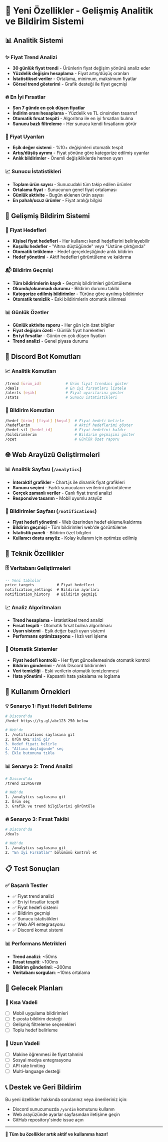 # 🚀 Yeni Özellikler - Gelişmiş Analitik ve Bildirim Sistemi

## 📊 **Analitik Sistemi**

### ✨ **Fiyat Trend Analizi**
- **30 günlük fiyat trendi** - Ürünlerin fiyat değişim yönünü analiz eder
- **Yüzdelik değişim hesaplama** - Fiyat artış/düşüş oranları
- **İstatistiksel veriler** - Ortalama, minimum, maksimum fiyatlar
- **Görsel trend gösterimi** - Grafik desteği ile fiyat geçmişi

### 🔥 **En İyi Fırsatlar**
- **Son 7 günde en çok düşen fiyatlar**
- **İndirim oranı hesaplama** - Yüzdelik ve TL cinsinden tasarruf
- **Otomatik fırsat tespiti** - Algoritma ile en iyi fırsatları bulma
- **Sunucu bazlı filtreleme** - Her sunucu kendi fırsatlarını görür

### 🚨 **Fiyat Uyarıları**
- **Eşik değer sistemi** - %10+ değişimleri otomatik tespit
- **Artış/düşüş ayrımı** - Fiyat yönüne göre kategorize edilmiş uyarılar
- **Anlık bildirimler** - Önemli değişikliklerde hemen uyarı

### 📈 **Sunucu İstatistikleri**
- **Toplam ürün sayısı** - Sunucudaki tüm takip edilen ürünler
- **Ortalama fiyat** - Sunucunun genel fiyat ortalaması
- **Günlük aktivite** - Bugün eklenen ürün sayısı
- **En pahalı/ucuz ürünler** - Fiyat aralığı bilgisi

## 🎯 **Gelişmiş Bildirim Sistemi**

### 🎪 **Fiyat Hedefleri**
- **Kişisel fiyat hedefleri** - Her kullanıcı kendi hedeflerini belirleyebilir
- **Koşullu hedefler** - "Altına düştüğünde" veya "Üstüne çıktığında"
- **Otomatik tetikleme** - Hedef gerçekleştiğinde anlık bildirim
- **Hedef yönetimi** - Aktif hedefleri görüntüleme ve kaldırma

### 📬 **Bildirim Geçmişi**
- **Tüm bildirimlerin kaydı** - Geçmiş bildirimleri görüntüleme
- **Okundu/okunmadı durumu** - Bildirim durumu takibi
- **Kategorize edilmiş bildirimler** - Türüne göre ayrılmış bildirimler
- **Otomatik temizlik** - Eski bildirimlerin otomatik silinmesi

### 📊 **Günlük Özetler**
- **Günlük aktivite raporu** - Her gün için özet bilgiler
- **Fiyat değişim özeti** - Günlük fiyat hareketleri
- **En iyi fırsatlar** - Günün en çok düşen fiyatları
- **Trend analizi** - Genel piyasa durumu

## 🤖 **Discord Bot Komutları**

### 📈 **Analitik Komutları**
```bash
/trend [ürün_id]           # Ürün fiyat trendini göster
/deals                     # En iyi fırsatları listele
/alerts [eşik]             # Fiyat uyarılarını göster
/stats                     # Sunucu istatistikleri
```

### 🎯 **Bildirim Komutları**
```bash
/hedef [ürün] [fiyat] [koşul]  # Fiyat hedefi belirle
/hedeflerim                    # Aktif hedeflerimi göster
/hedef-sil [hedef_id]          # Fiyat hedefini kaldır
/bildirimlerim                 # Bildirim geçmişimi göster
/ozet                          # Günlük özet raporu
```

## 🌐 **Web Arayüzü Geliştirmeleri**

### 📊 **Analitik Sayfası** (`/analytics`)
- **İnteraktif grafikler** - Chart.js ile dinamik fiyat grafikleri
- **Sunucu seçimi** - Farklı sunucuların verilerini görüntüleme
- **Gerçek zamanlı veriler** - Canlı fiyat trend analizi
- **Responsive tasarım** - Mobil uyumlu arayüz

### 🔔 **Bildirimler Sayfası** (`/notifications`)
- **Fiyat hedefi yönetimi** - Web üzerinden hedef ekleme/kaldırma
- **Bildirim geçmişi** - Tüm bildirimleri web'de görüntüleme
- **İstatistik paneli** - Bildirim özet bilgileri
- **Kullanıcı dostu arayüz** - Kolay kullanım için optimize edilmiş

## 🔧 **Teknik Özellikler**

### 🗄️ **Veritabanı Geliştirmeleri**
```sql
-- Yeni tablolar
price_targets          # Fiyat hedefleri
notification_settings  # Bildirim ayarları  
notification_history   # Bildirim geçmişi
```

### 📈 **Analiz Algoritmaları**
- **Trend hesaplama** - İstatistiksel trend analizi
- **Fırsat tespiti** - Otomatik fırsat bulma algoritması
- **Uyarı sistemi** - Eşik değer bazlı uyarı sistemi
- **Performans optimizasyonu** - Hızlı veri işleme

### 🔄 **Otomatik Sistemler**
- **Fiyat hedefi kontrolü** - Her fiyat güncellemesinde otomatik kontrol
- **Bildirim gönderimi** - Anlık Discord bildirimleri
- **Veri temizliği** - Eski verilerin otomatik temizlenmesi
- **Hata yönetimi** - Kapsamlı hata yakalama ve loglama

## 🚀 **Kullanım Örnekleri**

### 💡 **Senaryo 1: Fiyat Hedefi Belirleme**
```bash
# Discord'da
/hedef https://ty.gl/abc123 250 below

# Web'de
1. /notifications sayfasına git
2. Ürün URL'sini gir
3. Hedef fiyatı belirle
4. "Altına düştüğünde" seç
5. Ekle butonuna tıkla
```

### 📊 **Senaryo 2: Trend Analizi**
```bash
# Discord'da
/trend 123456789

# Web'de
1. /analytics sayfasına git
2. Ürün seç
3. Grafik ve trend bilgilerini görüntüle
```

### 🔥 **Senaryo 3: Fırsat Takibi**
```bash
# Discord'da
/deals

# Web'de
1. /analytics sayfasına git
2. "En İyi Fırsatlar" bölümünü kontrol et
```

## 📋 **Test Sonuçları**

### ✅ **Başarılı Testler**
- ✅ Fiyat trend analizi
- ✅ En iyi fırsatlar tespiti
- ✅ Fiyat hedefi sistemi
- ✅ Bildirim geçmişi
- ✅ Sunucu istatistikleri
- ✅ Web API entegrasyonu
- ✅ Discord komut sistemi

### 📊 **Performans Metrikleri**
- **Trend analizi**: ~50ms
- **Fırsat tespiti**: ~100ms
- **Bildirim gönderimi**: ~200ms
- **Veritabanı sorguları**: ~10ms ortalama

## 🔮 **Gelecek Planları**

### 🎯 **Kısa Vadeli**
- [ ] Mobil uygulama bildirimleri
- [ ] E-posta bildirim desteği
- [ ] Gelişmiş filtreleme seçenekleri
- [ ] Toplu hedef belirleme

### 🚀 **Uzun Vadeli**
- [ ] Makine öğrenmesi ile fiyat tahmini
- [ ] Sosyal medya entegrasyonu
- [ ] API rate limiting
- [ ] Multi-language desteği

## 📞 **Destek ve Geri Bildirim**

Bu yeni özellikler hakkında sorularınız veya önerileriniz için:
- Discord sunucumuzda `/yardim` komutunu kullanın
- Web arayüzünde ayarlar sayfasından iletişime geçin
- GitHub repository'sinde issue açın

---

**🎉 Tüm bu özellikler artık aktif ve kullanıma hazır!**